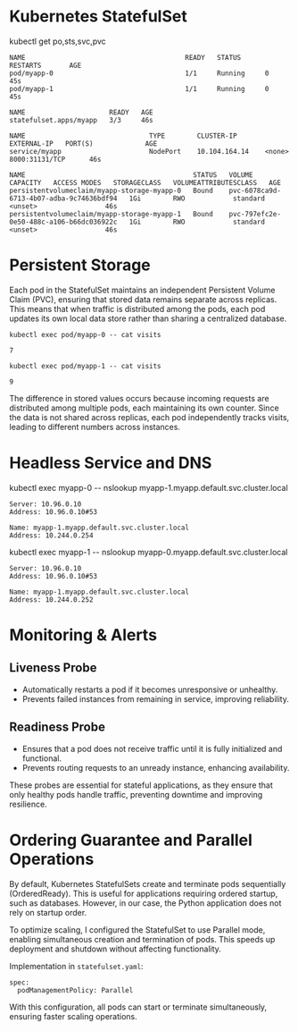 # Kubernetes StatefulSet

kubectl get po,sts,svc,pvc
```
NAME                                        READY   STATUS      RESTARTS       AGE
pod/myapp-0                                 1/1     Running     0              45s
pod/myapp-1                                 1/1     Running     0              45s

NAME                     READY   AGE
statefulset.apps/myapp   3/3     46s

NAME                               TYPE        CLUSTER-IP       EXTERNAL-IP   PORT(S)             AGE
service/myapp                      NodePort    10.104.164.14    <none>        8000:31131/TCP      46s

NAME                                          STATUS   VOLUME                                     CAPACITY   ACCESS MODES   STORAGECLASS   VOLUMEATTRIBUTESCLASS   AGE
persistentvolumeclaim/myapp-storage-myapp-0   Bound    pvc-6078ca9d-6713-4b07-adba-9c74636bdf94   1Gi        RWO            standard       <unset>                 46s
persistentvolumeclaim/myapp-storage-myapp-1   Bound    pvc-797efc2e-0e50-488c-a106-b66dc036922c   1Gi        RWO            standard       <unset>                 46s
```

# Persistent Storage

Each pod in the StatefulSet maintains an independent Persistent Volume Claim (PVC), ensuring that stored data remains separate across replicas. This means that when traffic is distributed among the pods, each pod updates its own local data store rather than sharing a centralized database.
```
kubectl exec pod/myapp-0 -- cat visits
```
```
7
```
```
kubectl exec pod/myapp-1 -- cat visits
```
```
9
```

The difference in stored values occurs because incoming requests are distributed among multiple pods, each maintaining its own counter. Since the data is not shared across replicas, each pod independently tracks visits, leading to different numbers across instances.

# Headless Service and DNS

kubectl exec myapp-0 -- nslookup myapp-1.myapp.default.svc.cluster.local
```
Server: 10.96.0.10
Address: 10.96.0.10#53

Name: myapp-1.myapp.default.svc.cluster.local
Address: 10.244.0.254
```

kubectl exec myapp-1 -- nslookup myapp-0.myapp.default.svc.cluster.local
```
Server: 10.96.0.10
Address: 10.96.0.10#53

Name: myapp-1.myapp.default.svc.cluster.local
Address: 10.244.0.252
```

# Monitoring & Alerts

## Liveness Probe
- Automatically restarts a pod if it becomes unresponsive or unhealthy.
- Prevents failed instances from remaining in service, improving reliability.

## Readiness Probe
- Ensures that a pod does not receive traffic until it is fully initialized and functional.
- Prevents routing requests to an unready instance, enhancing availability.

These probes are essential for stateful applications, as they ensure that only healthy pods handle traffic, preventing downtime and improving resilience.

# Ordering Guarantee and Parallel Operations

By default, Kubernetes StatefulSets create and terminate pods sequentially (OrderedReady). This is useful for applications requiring ordered startup, such as databases. However, in our case, the Python application does not rely on startup order.

To optimize scaling, I configured the StatefulSet to use Parallel mode, enabling simultaneous creation and termination of pods. This speeds up deployment and shutdown without affecting functionality.

Implementation in ```statefulset.yaml```:
```
spec:
  podManagementPolicy: Parallel
```
With this configuration, all pods can start or terminate simultaneously, ensuring faster scaling operations.
